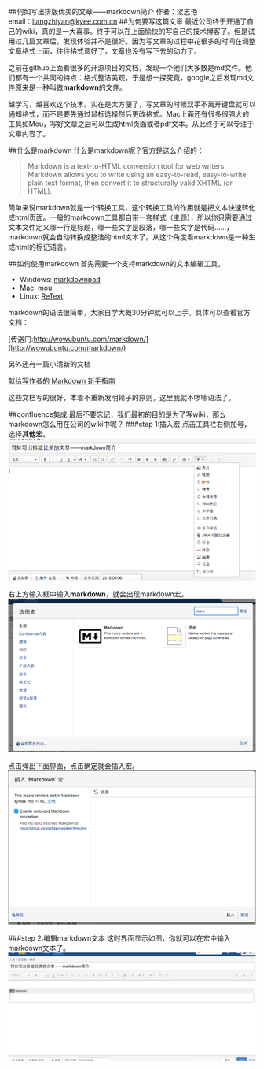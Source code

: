 ##何如写出排版优美的文章——markdown简介
作者：梁志艳  
email：liangzhiyan@kyee.com.cn
##为何要写这篇文章
最近公司终于开通了自己的wiki，真的是一大喜事。终于可以在上面愉快的写自己的技术博客了。但是试用过几篇文章后，发现体验并不是很好。因为写文章的过程中花很多的时间在调整文章格式上面，往往格式调好了，文章也没有写下去的动力了。

之前在github上面看很多的开源项目的文档，发现一个他们大多数是md文件。他们都有一个共同的特点：格式整洁美观。于是想一探究竟，google之后发现md文件原来是一种叫做**markdown**的文件。

越学习，越喜欢这个技术。实在是太方便了，写文章的时候双手不离开键盘就可以通知格式，而不是要先通过鼠标选择然后更改格式。Mac上面还有很多很强大的工具如Mou，写好文章之后可以生成html页面或者pdf文本。从此终于可以专注于文章内容了。

##什么是markdown
什么是markdown呢？官方是这么介绍的：
>Markdown is a text-to-HTML conversion tool for web writers. Markdown allows you to write using an easy-to-read, easy-to-write plain text format, then convert it to structurally valid XHTML (or HTML).

简单来说markdown就是一个转换工具，这个转换工具的作用就是把文本快速转化成html页面。一般的markdown工具都自带一套样式（主题），所以你只需要通过文本文件定义哪一行是标题，哪一些文字是段落，哪一些文字是代码……，markdown就会自动转换成整洁的html文本了。从这个角度看markdown是一种生成html的标记语言。

##如何使用markdown
首先需要一个支持markdown的文本编辑工具。

* Windows: [markdownpad](http://markdownpad.com/)
* Mac: [mou](http://25.io/mou/)
* Linux: [ReText](http://sourceforge.net/p/retext/home/ReText/)

markdown的语法很简单，大家自学大概30分钟就可以上手。具体可以查看官方文档：

[传送门:http://wowubuntu.com/markdown/](http://wowubuntu.com/markdown/)

另外还有一篇小清新的文档

[献给写作者的 Markdown 新手指南](http://www.jianshu.com/p/q81RER)

这些文档写的很好，本着不重新发明轮子的原则，这里我就不啰嗦语法了。

##confluence集成
最后不要忘记，我们最初的目的是为了写wiki，那么markdown怎么用在公司的wiki中呢？
###step 1:插入宏
点击工具栏右侧加号，选择**其他宏**。
![image](img/2015-05-06-1.png)

右上方输入框中输入**markdown**，就会出现markdown宏。
![image](img/2015-05-06-2.png)

点击弹出下面界面，点击确定就会插入宏。
![image](img/2015-05-06-3.png)

###step 2:编辑markdown文本
这时界面显示如图，你就可以在宏中输入markdown文本了。
![image](img/2015-05-06-4.png)


